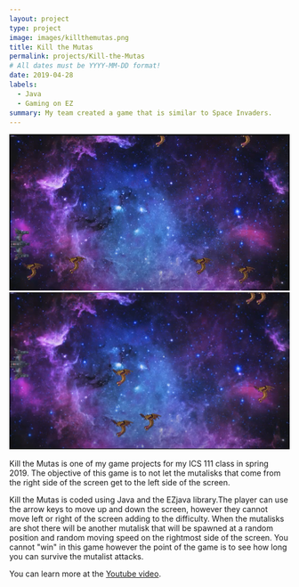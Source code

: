```yaml
---
layout: project
type: project
image: images/killthemutas.png
title: Kill the Mutas
permalink: projects/Kill-the-Mutas
# All dates must be YYYY-MM-DD format!
date: 2019-04-28
labels:
  - Java
  - Gaming on EZ
summary: My team created a game that is similar to Space Invaders.
---
```


<div class="ui medium right floated rounded image">
  <img class="ui image" src="../images/Project3.png">
  <img class="ui image" src="../images/killthemutas.png">
</div>

Kill the Mutas is one of my game projects for my ICS 111 class in spring 2019. The objective of this game is to not let the mutalisks that come from the right side of the screen
get to the left side of the screen.

Kill the Mutas is coded using Java and the EZjava library.The player can use the arrow keys to move up and down the screen, however they cannot move left or right of the screen adding to the difficulty. When the mutalisks are shot there will be another mutalisk that will be spawned at a random position and random moving speed on the rightmost side of the screen. You cannot "win" in this game however the point of the game is to see how long you can survive the mutalist attacks.


You can learn more at the [Youtube video](https://www.youtube.com/watch?v=WgVMzIvhTlM&feature=youtu.be).



